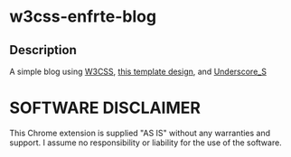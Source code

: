 # w3css-enfrte-blog

## Description

A simple blog using [W3CSS](https://www.w3schools.com/w3css/), [this template design](https://www.w3schools.com/w3css/tryw3css_templates_blog.htm), and [Underscore_S](http://underscores.me/)

# SOFTWARE DISCLAIMER

This Chrome extension is supplied "AS IS" without any warranties and support. I assume no responsibility or liability for the use of the software.
